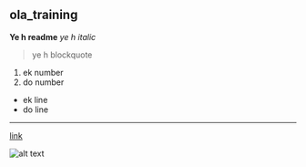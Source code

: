 ## ola_training
 **Ye h readme**
*ye h italic*
>ye h blockquote

1. ek number
2. do number

- ek line
- do line

---

[link]([www.youtube.com](https://www.google.com/search?q=g%2B%2B+is+not+recognized+in+vs+code&rlz=1C1GCEA_enIN1013IN1013&oq=g%2B%2B+is+not+re&aqs=chrome.2.0i512j69i57j0i512l6j0i390l2.5716j0j7&sourceid=chrome&ie=UTF-8))

![alt text](phto.jpeg)
